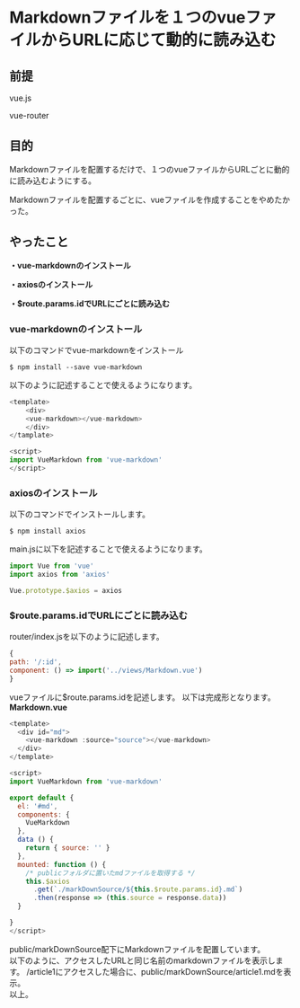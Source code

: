 # Markdownファイルを１つのvueファイルからURLに応じて動的に読み込む

## 前提
vue.js

vue-router

## 目的
Markdownファイルを配置するだけで、１つのvueファイルからURLごとに動的に読み込むようにする。

Markdownファイルを配置するごとに、vueファイルを作成することをやめたかった。
　
## やったこと
**・vue-markdownのインストール**

**・axiosのインストール**

**・$route.params.idでURLにごとに読み込む**

### vue-markdownのインストール
以下のコマンドでvue-markdownをインストール

```
$ npm install --save vue-markdown
```

以下のように記述することで使えるようになります。

```javascript
<template>
    <div>
    <vue-markdown></vue-markdown>
    </div>
</tamplate>

<script>
import VueMarkdown from 'vue-markdown'
</script>
```

### axiosのインストール

以下のコマンドでインストールします。

```
$ npm install axios
```

main.jsに以下を記述することで使えるようになります。

```javascript
import Vue from 'vue'
import axios from 'axios'

Vue.prototype.$axios = axios
```

### $route.params.idでURLにごとに読み込む

router/index.jsを以下のように記述します。


```javascript
{
path: '/:id',
component: () => import('../views/Markdown.vue')
}
```

vueファイルに$route.params.idを記述します。
以下は完成形となります。<br />
**Markdown.vue**

```javascript
<template>
  <div id="md">
    <vue-markdown :source="source"></vue-markdown>
  </div>
</template>

<script>
import VueMarkdown from 'vue-markdown'

export default {
  el: '#md',
  components: {
    VueMarkdown
  },
  data () {
    return { source: '' }
  },
  mounted: function () {
    /* publicフォルダに置いたmdファイルを取得する */
    this.$axios
      .get(`./markDownSource/${this.$route.params.id}.md`)
      .then(response => (this.source = response.data))
  }

}
</script>
```

public/markDownSource配下にMarkdownファイルを配置しています。<br />
以下のように、アクセスしたURLと同じ名前のmarkdownファイルを表示します。
/article1にアクセスした場合に、public/markDownSource/article1.mdを表示。<br />
以上。
